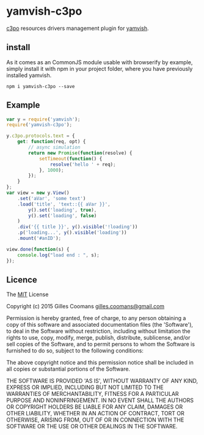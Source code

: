 # yamvish-c3po

[c3po](https://github.com/nomocas/c3po) resources drivers management plugin for [yamvish](https://github.com/nomocas/yamvish).

## install

As it comes as an CommonJS module usable with browserify by example, simply install it with npm in your project folder, where you have previously installed yamvish.
```
npm i yamvish-c3po --save
```

## Example

```javascript
var y = require('yamvish');
require('yamvish-c3po');

y.c3po.protocols.text = {
    get: function(req, opt) {
        // async simulation
        return new Promise(function(resolve) {
            setTimeout(function() {
                resolve('hello ' + req);
            }, 1000);
        });
    }
};
var view = new y.View()
    .set('aVar', 'some text')
    .load('title', 'text::{{ aVar }}',
        y().set('loading', true),
        y().set('loading', false)
    )
    .div('{{ title }}', y().visible('!loading'))
    .p('loading...', y().visible('loading'))
    .mount('#anID');

view.done(function(s) {
    console.log("load end : ", s);
});
```

## Licence

The [MIT](http://opensource.org/licenses/MIT) License

Copyright (c) 2015 Gilles Coomans <gilles.coomans@gmail.com>

Permission is hereby granted, free of charge, to any person obtaining a copy of this software and associated documentation files (the 'Software'), to deal in the Software without restriction, including without limitation the rights to use, copy, modify, merge, publish, distribute, sublicense, and/or sell copies of the Software, and to permit persons to whom the Software is furnished to do so, subject to the following conditions:

The above copyright notice and this permission notice shall be included in all copies or substantial portions of the Software.

THE SOFTWARE IS PROVIDED 'AS IS', WITHOUT WARRANTY OF ANY KIND, EXPRESS OR IMPLIED, INCLUDING BUT NOT LIMITED TO THE WARRANTIES OF MERCHANTABILITY, FITNESS FOR A PARTICULAR PURPOSE AND NONINFRINGEMENT. IN NO EVENT SHALL THE AUTHORS OR COPYRIGHT HOLDERS BE LIABLE FOR ANY CLAIM, DAMAGES OR OTHER LIABILITY, WHETHER IN AN ACTION OF CONTRACT, TORT OR OTHERWISE, ARISING FROM, OUT OF OR IN CONNECTION WITH THE SOFTWARE OR THE USE OR OTHER DEALINGS IN THE SOFTWARE.

